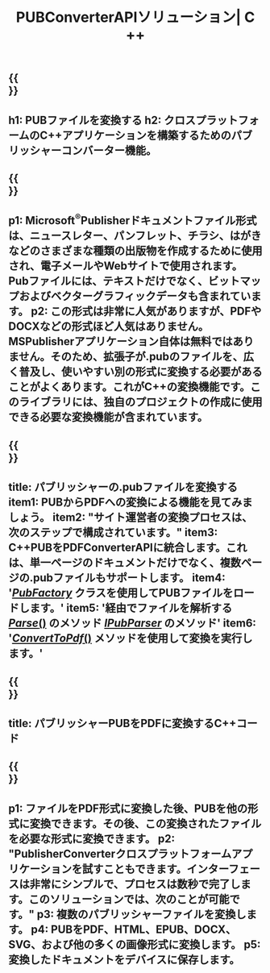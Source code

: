 ﻿---
translation: true
template: /_templates/conversion.md
title: PUBConverterAPIソリューション| C ++
url: /cpp/conversion/
description: C++ライブラリを介してプログラムでMicrosoftPublisherファイルを変換します。独自のPUBコンバーターC++プロジェクトを構築するためのシンプルなAPIソリューション。
metakeywords: pub cppコンバーター、pubファイルcppを変換します
family: pub
platformtag: cpp
feature: conversion
---

{{<section banner>}}
---
h1: PUBファイルを変換する
h2: クロスプラットフォームのC++アプリケーションを構築するためのパブリッシャーコンバーター機能。
---

{{<section overview>}}
---
p1: Microsoft<sup>®</sup>Publisherドキュメントファイル形式は、ニュースレター、パンフレット、チラシ、はがきなどのさまざまな種類の出版物を作成するために使用され、電子メールやWebサイトで使用されます。 Pubファイルには、テキストだけでなく、ビットマップおよびベクターグラフィックデータも含まれています。
p2: この形式は非常に人気がありますが、PDFやDOCXなどの形式ほど人気はありません。 MSPublisherアプリケーション自体は無料ではありません。そのため、拡張子が.pubのファイルを、広く普及し、使いやすい別の形式に変換する必要があることがよくあります。これがC++の変換機能です。このライブラリには、独自のプロジェクトの作成に使用できる必要な変換機能が含まれています。
---

{{<section feature1>}}
---
title: パブリッシャーの.pubファイルを変換する
item1: PUBからPDFへの変換による機能を見てみましょう。
item2: "サイト運営者の変換プロセスは、次のステップで構成されています。"
item3: C++PUBをPDFConverterAPIに統合します。これは、単一ページのドキュメントだけでなく、複数ページの.pubファイルもサポートします。
item4: '[*PubFactory*](https://reference.aspose.com/pub/cpp/class/aspose.pub.pub_factory) クラスを使用してPUBファイルをロードします。'
item5: '経由でファイルを解析する [*Parse*()](https://reference.aspose.com/pub/cpp/class/aspose.pub.i_pub_parser#ae9fc7043f382a5b4a7b694f0fe477915) のメソッド [*IPubParser*](https://reference.aspose.com/pub/cpp/class/aspose.pub.i_pub_parser) のメソッド'
item6: '[*ConvertToPdf*()](https://reference.aspose.com/pub/cpp/class/aspose.pub.i_pdf_converter) メソッドを使用して変換を実行します。'
---

{{<section codeexample>}}
---
title: パブリッシャーPUBをPDFに変換するC++コード
---

{{<section summary>}}
---
p1: ファイルをPDF形式に変換した後、PUBを他の形式に変換できます。その後、この変換されたファイルを必要な形式に変換できます。
p2: "PublisherConverterクロスプラットフォームアプリケーションを試すこともできます。インターフェースは非常にシンプルで、プロセスは数秒で完了します。このソリューションでは、次のことが可能です。"
p3: 複数のパブリッシャーファイルを変換します。
p4: PUBをPDF、HTML、EPUB、DOCX、SVG、および他の多くの画像形式に変換します。
p5: 変換したドキュメントをデバイスに保存します。
---